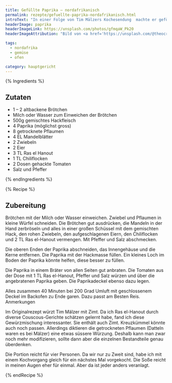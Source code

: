 ```yaml
---
title: Gefüllte Paprika – nordafrikanisch
permalink: rezepte/gefuellte-paprika-nordafrikanisch.html
introText: "In einer Folge von Tim Mälzers Kochesendung  machte er gefüllte Paprika. Sein Ansatz gefiel mir und so machte ich mich ans Nachkochen. Am Ende veränderte ich etwa das halbe Rezept, aber die Grundidee blieb die von Tim Mälzer."
headerImage: paprika
headerImageLink: https://unsplash.com/photos/gfmqaW_Pk20
headerImageAttribution: "Bild von <a href='https://unsplash.com/@theocrazzolara?utm_source=unsplash&utm_medium=referral&utm_content=creditCopyText'>Theo Crazzolara</a> auf <a href='https://unsplash.com/?utm_source=unsplash&utm_medium=referral&utm_content=creditCopyText'>Unsplash</a>"

tags:
  - nordafrika
  - gemüse
  - ofen

category: hauptgericht
---
```


{% Ingredients %}

## Zutaten

- 1 – 2 altbackene Brötchen
- Milch oder Wasser zum Einweichen der Brötchen
- 500g gemischtes Hackfleisch
- 4 Paprika (möglichst gross)
- 8 getrocknete Pflaumen
- 4 EL Mandelblätter
- 2 Zwiebeln
- 2 Eier
- 3 TL Ras el Hanout
- 1 TL Chiliflocken
- 2 Dosen gehackte Tomaten
- Salz und Pfeffer

{% endIngredients %}

{% Recipe %}

## Zubereitung

Brötchen mit der Milch oder Wasser einweichen. Zwiebel und Pflaumen in kleine Würfel schneiden. Die Brötchen gut ausdrücken, die Mandeln in der Hand zerbröseln und alles in einer großen Schüssel mit dem gemischten Hack, den rohen Zwiebeln, den aufgeschlagenen Eiern, den Chiliflocken und 2 TL Ras el-Hanout vermengen. Mit Pfeffer und Salz abschmecken.

Die oberen Enden der Paprika abschneiden, das Innengehäuse und die Kerne entfernen. Die Paprika mit der Hackmasse füllen. Ein kleines Loch im Boden der Paprika könnte helfen, diese besser zu füllen.

Die Paprika in einem Bräter von allen Seiten gut anbraten. Die Tomaten aus der Dose mit 1 TL Ras el-Hanout, Pfeffer und Salz würzen und über die angebratenen Paprika geben. Die Paprikadeckel ebenso dazu legen.

Alles zusammen 40 Minuten bei 200 Grad Umluft mit geschlossenem Deckel im Backofen zu Ende garen. Dazu passt am Besten Reis.
Anmerkungen

Im Originalrezept würzt Tim Mälzer mit Zimt. Da ich Ras el-Hanout durch diverse Couscous-Gerichte schätzen gelernt habe, fand ich diese Gewürzmischung interessanter. Sie enthält auch Zimt. Kreuzkümmel könnte auch noch passen. Allerdings diktieren die getrockneten Pflaumen (Datteln waren es bei Mälzer) eine etwas süssere Würzung. Deshalb kann man zwar noch mehr modifizieren, sollte dann aber die einzelnen Bestandteile genau überdenken.

Die Portion reicht für vier Personen. Da wir nur zu Zweit sind, habe ich mit einem Kochvorgang gleich für ein nächstes Mal vorgekocht. Die Soße reicht in meinen Augen eher für einmal. Aber da ist jeder anders veranlagt.

{% endRecipe %}
